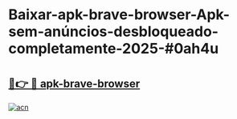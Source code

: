 # Baixar-apk-brave-browser-Apk-sem-anúncios-desbloqueado-completamente-2025-#0ah4u

# <h2><a href="https://ainizakaria.my?title=apk-brave-browser&ref=24M">🔗👉 🔴 apk-brave-browser</a></h2>

[![acn](https://github.com/user-attachments/assets/0f9c940e-d8b0-45ae-aac7-cd30a18b3e1c)](https://ainizakaria.my?title=apk-brave-browser&ref=24M)

